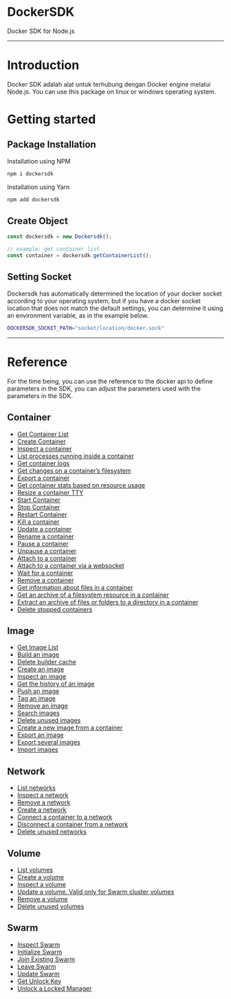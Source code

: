 # DockerSDK
Docker SDK for Node.js

---

# Introduction
Docker SDK adalah alat untuk terhubung dengan Docker engine melalui Node.js. You can use this package on linux or windows operating system.

# Getting started

## Package Installation

Installation using NPM

``` bash
npm i dockersdk
```

Installation using Yarn

``` bash
npm add dockersdk
```

## Create Object

``` typescript
const dockersdk = new Dockersdk();

// example: get container list
const container = dockersdk.getContainerList();
```

## Setting Socket

Dockersdk has automatically determined the location of your docker socket according to your operating system, but if you have a docker socket location that does not match the default settings, you can determine it using an environment variable, as in the example below.

``` bash
DOCKERSDK_SOCKET_PATH="socket/location/docker.sock"
```

---

# Reference
For the time being, you can use the reference to the docker api to define parameters in the SDK, you can adjust the parameters used with the parameters in the SDK.

## Container
- [Get Container List](https://docs.docker.com/reference/api/engine/version/v1.47/#tag/Container/operation/ContainerList)
- [Create Container](https://docs.docker.com/reference/api/engine/version/v1.47/#tag/Container/operation/ContainerList)
- [Inspect a container](https://docs.docker.com/reference/api/engine/version/v1.47/#tag/Container/operation/ContainerInspect)
- [List processes running inside a container](https://docs.docker.com/reference/api/engine/version/v1.47/#tag/Container/operation/ContainerTop)
- [Get container logs](https://docs.docker.com/reference/api/engine/version/v1.47/#tag/Container/operation/ContainerLogs)
- [Get changes on a container’s filesystem](https://docs.docker.com/reference/api/engine/version/v1.47/#tag/Container/operation/ContainerChanges)
- [Export a container](https://docs.docker.com/reference/api/engine/version/v1.47/#tag/Container/operation/ContainerExport)
- [Get container stats based on resource usage](https://docs.docker.com/reference/api/engine/version/v1.47/#tag/Container/operation/ContainerStats)
- [Resize a container TTY](https://docs.docker.com/reference/api/engine/version/v1.47/#tag/Container/operation/ContainerResize)
- [Start Container](https://docs.docker.com/reference/api/engine/version/v1.47/#tag/Container/operation/ContainerStart)
- [Stop Container](https://docs.docker.com/reference/api/engine/version/v1.47/#tag/Container/operation/ContainerStop)
- [Restart Container](https://docs.docker.com/reference/api/engine/version/v1.47/#tag/Container/operation/ContainerRestart)
- [Kill a container](https://docs.docker.com/reference/api/engine/version/v1.47/#tag/Container/operation/ContainerKill)
- [Update a container](https://docs.docker.com/reference/api/engine/version/v1.47/#tag/Container/operation/ContainerUpdate)
- [Rename a container](https://docs.docker.com/reference/api/engine/version/v1.47/#tag/Container/operation/ContainerRename)
- [Pause a container](https://docs.docker.com/reference/api/engine/version/v1.47/#tag/Container/operation/ContainerPause)
- [Unpause a container](https://docs.docker.com/reference/api/engine/version/v1.47/#tag/Container/operation/ContainerUnpause)
- [Attach to a container](https://docs.docker.com/reference/api/engine/version/v1.47/#tag/Container/operation/ContainerAttach)
- [Attach to a container via a websocket](https://docs.docker.com/reference/api/engine/version/v1.47/#tag/Container/operation/ContainerAttachWebsocket)
- [Wait for a container](https://docs.docker.com/reference/api/engine/version/v1.47/#tag/Container/operation/ContainerWait)
- [Remove a container](https://docs.docker.com/reference/api/engine/version/v1.47/#tag/Container/operation/ContainerDelete)
- [Get information about files in a container](https://docs.docker.com/reference/api/engine/version/v1.47/#tag/Container/operation/ContainerArchiveInfo)
- [Get an archive of a filesystem resource in a container](https://docs.docker.com/reference/api/engine/version/v1.47/#tag/Container/operation/ContainerArchive)
- [Extract an archive of files or folders to a directory in a container](https://docs.docker.com/reference/api/engine/version/v1.47/#tag/Container/operation/PutContainerArchive)
- [Delete stopped containers](https://docs.docker.com/reference/api/engine/version/v1.47/#tag/Container/operation/ContainerPrune)

## Image
- [Get Image List](https://docs.docker.com/reference/api/engine/version/v1.47/#tag/Container/operation/ContainerList)
- [Build an image](https://docs.docker.com/reference/api/engine/version/v1.47/#tag/Image/operation/ImageBuild)
- [Delete builder cache](https://docs.docker.com/reference/api/engine/version/v1.47/#tag/Image/operation/BuildPrune)
- [Create an image](https://docs.docker.com/reference/api/engine/version/v1.47/#tag/Image/operation/ImageCreate)
- [Inspect an image](https://docs.docker.com/reference/api/engine/version/v1.47/#tag/Image/operation/ImageInspect)
- [Get the history of an image](https://docs.docker.com/reference/api/engine/version/v1.47/#tag/Image/operation/ImageHistory)
- [Push an image](https://docs.docker.com/reference/api/engine/version/v1.47/#tag/Image/operation/ImagePush)
- [Tag an image](https://docs.docker.com/reference/api/engine/version/v1.47/#tag/Image/operation/ImageTag)
- [Remove an image](https://docs.docker.com/reference/api/engine/version/v1.47/#tag/Image/operation/ImageDelete)
- [Search images](https://docs.docker.com/reference/api/engine/version/v1.47/#tag/Image/operation/ImageSearch)
- [Delete unused images](https://docs.docker.com/reference/api/engine/version/v1.47/#tag/Image/operation/ImagePrune)
- [Create a new image from a container](https://docs.docker.com/reference/api/engine/version/v1.47/#tag/Image/operation/ImageCommit)
- [Export an image](https://docs.docker.com/reference/api/engine/version/v1.47/#tag/Image/operation/ImageGet)
- [Export several images](https://docs.docker.com/reference/api/engine/version/v1.47/#tag/Image/operation/ImageGetAll)
- [Import images](https://docs.docker.com/reference/api/engine/version/v1.47/#tag/Image/operation/ImageLoad)

## Network
- [List networks](https://docs.docker.com/reference/api/engine/version/v1.47/#tag/Network/operation/NetworkList)
- [Inspect a network](https://docs.docker.com/reference/api/engine/version/v1.47/#tag/Network/operation/NetworkInspect)
- [Remove a network](https://docs.docker.com/reference/api/engine/version/v1.47/#tag/Network/operation/NetworkDelete)
- [Create a network](https://docs.docker.com/reference/api/engine/version/v1.47/#tag/Network/operation/NetworkCreate)
- [Connect a container to a network](https://docs.docker.com/reference/api/engine/version/v1.47/#tag/Network/operation/NetworkConnect)
- [Disconnect a container from a network](https://docs.docker.com/reference/api/engine/version/v1.47/#tag/Network/operation/NetworkDisconnect)
- [Delete unused networks](https://docs.docker.com/reference/api/engine/version/v1.47/#tag/Network/operation/NetworkPrune)

## Volume
- [List volumes](https://docs.docker.com/reference/api/engine/version/v1.47/#tag/Volume/operation/VolumeList)
- [Create a volume](https://docs.docker.com/reference/api/engine/version/v1.47/#tag/Volume/operation/VolumeCreate)
- [Inspect a volume](https://docs.docker.com/reference/api/engine/version/v1.47/#tag/Volume/operation/VolumeInspect)
- [Update a volume. Valid only for Swarm cluster volumes](https://docs.docker.com/reference/api/engine/version/v1.47/#tag/Volume/operation/VolumeUpdate)
- [Remove a volume](https://docs.docker.com/reference/api/engine/version/v1.47/#tag/Volume/operation/VolumeDelete)
- [Delete unused volumes](https://docs.docker.com/reference/api/engine/version/v1.47/#tag/Volume/operation/VolumePrune)

## Swarm
- [Inspect Swarm](https://docs.docker.com/reference/api/engine/version/v1.47/#tag/Swarm/operation/SwarmInspect)
- [Initialize Swarm](https://docs.docker.com/reference/api/engine/version/v1.47/#tag/Swarm/operation/SwarmInit)
- [Join Existing Swarm](https://docs.docker.com/reference/api/engine/version/v1.47/#tag/Swarm/operation/SwarmJoin)
- [Leave Swarm](https://docs.docker.com/reference/api/engine/version/v1.47/#tag/Swarm/operation/SwarmLeave)
- [Update Swarm](https://docs.docker.com/reference/api/engine/version/v1.47/#tag/Swarm/operation/SwarmUpdate)
- [Get Unlock Key](https://docs.docker.com/reference/api/engine/version/v1.47/#tag/Swarm/operation/SwarmUnlockkey)
- [Unlock a Locked Manager](https://docs.docker.com/reference/api/engine/version/v1.47/#tag/Swarm/operation/SwarmUnlock)